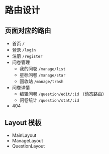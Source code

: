 # 路由设计

## 页面对应的路由

- 首页 `/`
- 登录 `/login`
- 注册 `/register`
- 问卷管理
    - 我的问卷 `/manage/list`
    - 星标问卷 `/manage/star`
    - 回收站 `/manage/trash`
- 问卷详情
    - 编辑问卷 `/question/edit/:id` （动态路由）
    - 问卷统计 `/question/stat/:id`
- 404

## Layout 模板

- MainLayout
- ManageLayout
- QuestionLayout

